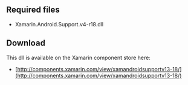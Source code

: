 Required files
--------------

* Xamarin.Android.Support.v4-r18.dll

Download
--------
This dll is available on the Xamarin component store here:

* [http://components.xamarin.com/view/xamandroidsupportv13-18/](http://components.xamarin.com/view/xamandroidsupportv13-18/)